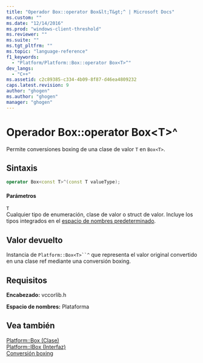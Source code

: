 ```yaml
---
title: "Operador Box::operator Box&lt;T&gt;^ | Microsoft Docs"
ms.custom: ""
ms.date: "12/14/2016"
ms.prod: "windows-client-threshold"
ms.reviewer: ""
ms.suite: ""
ms.tgt_pltfrm: ""
ms.topic: "language-reference"
f1_keywords: 
  - "Platform/Platform::Box::operator Box<T>^"
dev_langs: 
  - "C++"
ms.assetid: c2c89385-c334-4b09-8f87-d46ea4809232
caps.latest.revision: 9
author: "ghogen"
ms.author: "ghogen"
manager: "ghogen"
---
```

# Operador Box::operator Box&lt;T&gt;^
Permite conversiones boxing de una clase de valor `T` en `Box<T>`.  
  
## Sintaxis  
  
```cpp  
operator Box<const T>^(const T valueType);  
```  
  
#### Parámetros  
 `T`  
 Cualquier tipo de enumeración, clase de valor o struct de valor. Incluye los tipos integrados en el [espacio de nombres predeterminado](../cppcx/default-namespace.md).  
  
## Valor devuelto  
 Instancia de `Platform::Box<T>``^` que representa el valor original convertido en una clase ref mediante una conversión boxing.  
  
## Requisitos  
 **Encabezado:** vccorlib.h  
  
 **Espacio de nombres:** Plataforma  
  
## Vea también  
 [Platform::Box \(Clase\)](../cppcx/platform-box-class.md)   
 [Platform::IBox \(Interfaz\)](../cppcx/platform-ibox-interface.md)   
 [Conversión boxing](../cppcx/boxing-c-cx.md)